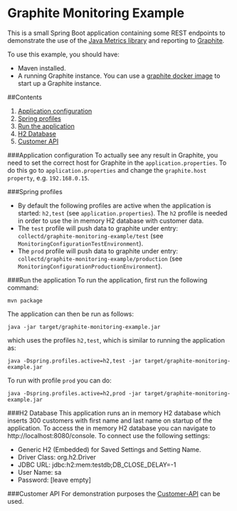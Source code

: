 # Graphite Monitoring Example
This is a small Spring Boot application containing some REST endpoints to demonstrate the use of the [Java Metrics library](http://metrics.dropwizard.io/) and reporting to [Graphite](http://graphite.wikidot.com/).

To use this example, you should have:

 - Maven installed.
 - A running Graphite instance. You can use a [graphite docker image](https://github.com/Manfred73/graphite) to start up a Graphite instance.

##Contents
1. [Application configuration](#application-configuration)
2. [Spring profiles](#spring-profiles)
3. [Run the application](#run-the-application)
4. [H2 Database](#h2-database)
5. [Customer API](#customer-api)

###Application configuration
To actually see any result in Graphite, you need to set the correct host for Graphite in the ```application.properties```. To do this go to ```application.properties``` and change the ```graphite.host property```, e.g. ```192.168.0.15```.

###Spring profiles

 - By default the following profiles are active when the application is started: ```h2,test``` (see ```application.properties```). The ```h2``` profile is needed in order to use the in memory H2 database with customer data.
 - The ```test``` profile will push data to graphite under entry: ```collectd/graphite-monitoring-example/test``` (see ```MonitoringConfigurationTestEnvironment```).
 - The ```prod``` profile will push data to graphite under entry: ```collectd/graphite-monitoring-example/production``` (see ```MonitoringConfigurationProductionEnvironment```).

###Run the application
To run the application, first run the following command:
```
mvn package
```

The application can then be run as follows:
```
java -jar target/graphite-monitoring-example.jar
```
which uses the profiles ```h2,test```, which is similar to running the application as:
```
java -Dspring.profiles.active=h2,test -jar target/graphite-monitoring-example.jar
```
To run with profile ```prod``` you can do:
```
java -Dspring.profiles.active=h2,prod -jar target/graphite-monitoring-example.jar
```

###H2 Database
This application runs an in memory H2 database which inserts 300 customers with first name and last name on startup of the application. To access the in memory H2 database you can navigate to http://localhost:8080/console. To connect use the following settings:

 - Generic H2 (Embedded) for Saved Settings and Setting Name.
 - Driver Class: org.h2.Driver
 - JDBC URL: jdbc:h2:mem:testdb;DB_CLOSE_DELAY=-1
 - User Name: sa
 - Password: [leave empty]

###Customer API
For demonstration purposes the [Customer-API](Customer-API.md) can be used.
